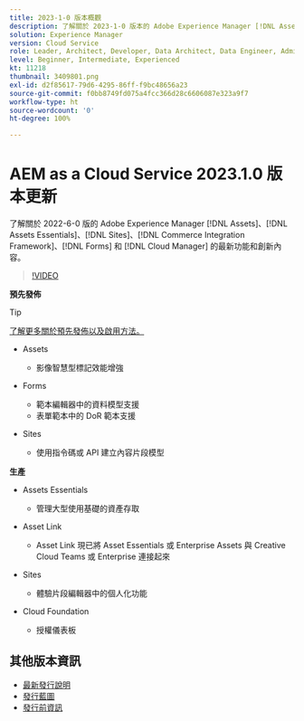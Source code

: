 ```yaml
---
title: 2023-1-0 版本概觀
description: 了解關於 2023-1-0 版本的 Adobe Experience Manager [!DNL Assets Essentials], [!DNL Sites], [!DNL Screens], [!DNL Forms] 和 [!DNL Cloud Foundation] 的最新功能和創新
solution: Experience Manager
version: Cloud Service
role: Leader, Architect, Developer, Data Architect, Data Engineer, Admin, User
level: Beginner, Intermediate, Experienced
kt: 11218
thumbnail: 3409801.png
exl-id: d2f85617-79d6-4295-86ff-f9bc48656a23
source-git-commit: f0bb8749fd075a4fcc366d28c6606087e323a9f7
workflow-type: ht
source-wordcount: '0'
ht-degree: 100%

---
```


# AEM as a Cloud Service 2023.1.0 版本更新

了解關於 2022-6-0 版的 Adobe Experience Manager [!DNL Assets]、[!DNL Assets Essentials]、[!DNL Sites]、[!DNL Commerce Integration Framework]、[!DNL Forms] 和 [!DNL Cloud Manager] 的最新功能和創新內容。

>[!VIDEO](https://video.tv.adobe.com/v/3409801/?quality=12&learn=on)

**預先發佈**

>[!TIP]
>
>[了解更多關於預先發佈以及啟用方法。](https://experienceleague.adobe.com/docs/experience-manager-cloud-service/content/release-notes/prerelease.html?lang=zh-Hant)

* Assets
   * 影像智慧型標記效能增強

* Forms
   * 範本編輯器中的資料模型支援
   * 表單範本中的 DoR 範本支援

* Sites
   * 使用指令碼或 API 建立內容片段模型

**生產**

* Assets Essentials
   * 管理大型使用基礎的資產存取

* Asset Link
   * Asset Link 現已將 Asset Essentials 或 Enterprise Assets 與 Creative Cloud Teams 或 Enterprise 連接起來

* Sites
   * 體驗片段編輯器中的個人化功能

* Cloud Foundation
   * 授權儀表板

<!--- Have questions about the release?  Discuss the release in [Experience League Communities](https://adobe.ly/3paYDAo) --->

## 其他版本資訊

* [最新發行說明](https://experienceleague.adobe.com/docs/experience-manager-cloud-service/content/release-notes/home.html?lang=zh-Hant)
* [發行藍圖](https://experienceleague.adobe.com/docs/experience-manager-release-information/aem-release-updates/update-releases-roadmap.html?lang=zh-Hant)
* [發行前資訊](https://experienceleague.adobe.com/docs/experience-manager-cloud-service/content/release-notes/prerelease.html?lang=zh-Hant)
